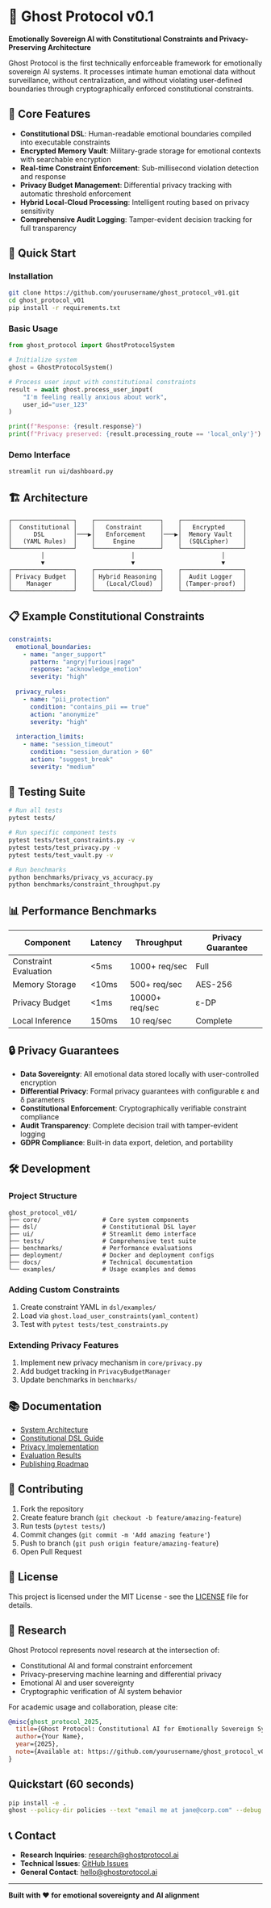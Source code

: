 # 👻 Ghost Protocol v0.1

**Emotionally Sovereign AI with Constitutional Constraints and Privacy-Preserving Architecture**

Ghost Protocol is the first technically enforceable framework for emotionally sovereign AI systems. It processes intimate human emotional data without surveillance, without centralization, and without violating user-defined boundaries through cryptographically enforced constitutional constraints.

## 🎯 Core Features

- **Constitutional DSL**: Human-readable emotional boundaries compiled into executable constraints
- **Encrypted Memory Vault**: Military-grade storage for emotional contexts with searchable encryption
- **Real-time Constraint Enforcement**: Sub-millisecond violation detection and response
- **Privacy Budget Management**: Differential privacy tracking with automatic threshold enforcement
- **Hybrid Local-Cloud Processing**: Intelligent routing based on privacy sensitivity
- **Comprehensive Audit Logging**: Tamper-evident decision tracking for full transparency

## 🚀 Quick Start

### Installation

```bash
git clone https://github.com/yourusername/ghost_protocol_v01.git
cd ghost_protocol_v01
pip install -r requirements.txt
```

### Basic Usage

```python
from ghost_protocol import GhostProtocolSystem

# Initialize system
ghost = GhostProtocolSystem()

# Process user input with constitutional constraints
result = await ghost.process_user_input(
    "I'm feeling really anxious about work", 
    user_id="user_123"
)

print(f"Response: {result.response}")
print(f"Privacy preserved: {result.processing_route == 'local_only'}")
```

### Demo Interface

```bash
streamlit run ui/dashboard.py
```

## 🏗️ Architecture

```
┌─────────────────┐    ┌──────────────────┐    ┌─────────────────┐
│  Constitutional │    │   Constraint     │    │   Encrypted     │
│      DSL        │───▶│   Enforcement    │───▶│  Memory Vault   │
│   (YAML Rules)  │    │     Engine       │    │  (SQLCipher)    │
└─────────────────┘    └──────────────────┘    └─────────────────┘
         │                        │                        │
         ▼                        ▼                        ▼
┌─────────────────┐    ┌──────────────────┐    ┌─────────────────┐
│ Privacy Budget  │    │ Hybrid Reasoning │    │  Audit Logger   │
│    Manager      │    │   (Local/Cloud)  │    │ (Tamper-proof)  │
└─────────────────┘    └──────────────────┘    └─────────────────┘
```

## 📋 Example Constitutional Constraints

```yaml
constraints:
  emotional_boundaries:
    - name: "anger_support"
      pattern: "angry|furious|rage"
      response: "acknowledge_emotion"
      severity: "high"
      
  privacy_rules:
    - name: "pii_protection"
      condition: "contains_pii == true"
      action: "anonymize"
      severity: "high"
      
  interaction_limits:
    - name: "session_timeout" 
      condition: "session_duration > 60"
      action: "suggest_break"
      severity: "medium"
```

## 🧪 Testing Suite

```bash
# Run all tests
pytest tests/

# Run specific component tests
pytest tests/test_constraints.py -v
pytest tests/test_privacy.py -v
pytest tests/test_vault.py -v

# Run benchmarks
python benchmarks/privacy_vs_accuracy.py
python benchmarks/constraint_throughput.py
```

## 📊 Performance Benchmarks

| Component | Latency | Throughput | Privacy Guarantee |
|-----------|---------|------------|-------------------|
| Constraint Evaluation | <5ms | 1000+ req/sec | Full |
| Memory Storage | <10ms | 500+ req/sec | AES-256 |
| Privacy Budget | <1ms | 10000+ req/sec | ε-DP |
| Local Inference | 150ms | 10 req/sec | Complete |

## 🔒 Privacy Guarantees

- **Data Sovereignty**: All emotional data stored locally with user-controlled encryption
- **Differential Privacy**: Formal privacy guarantees with configurable ε and δ parameters
- **Constitutional Enforcement**: Cryptographically verifiable constraint compliance
- **Audit Transparency**: Complete decision trail with tamper-evident logging
- **GDPR Compliance**: Built-in data export, deletion, and portability

## 🛠️ Development

### Project Structure

```
ghost_protocol_v01/
├── core/                 # Core system components
├── dsl/                  # Constitutional DSL layer  
├── ui/                   # Streamlit demo interface
├── tests/                # Comprehensive test suite
├── benchmarks/           # Performance evaluations
├── deployment/           # Docker and deployment configs
├── docs/                 # Technical documentation
└── examples/             # Usage examples and demos
```

### Adding Custom Constraints

1. Create constraint YAML in `dsl/examples/`
2. Load via `ghost.load_user_constraints(yaml_content)`
3. Test with `pytest tests/test_constraints.py`

### Extending Privacy Features

1. Implement new privacy mechanism in `core/privacy.py`
2. Add budget tracking in `PrivacyBudgetManager`
3. Update benchmarks in `benchmarks/`

## 📚 Documentation

- [System Architecture](docs/architecture.md)
- [Constitutional DSL Guide](docs/constraints.md) 
- [Privacy Implementation](docs/privacy.md)
- [Evaluation Results](docs/evaluation.md)
- [Publishing Roadmap](docs/publishing_roadmap.md)

## 🤝 Contributing

1. Fork the repository
2. Create feature branch (`git checkout -b feature/amazing-feature`)
3. Run tests (`pytest tests/`)
4. Commit changes (`git commit -m 'Add amazing feature'`)
5. Push to branch (`git push origin feature/amazing-feature`)
6. Open Pull Request

## 📄 License

This project is licensed under the MIT License - see the [LICENSE](LICENSE) file for details.

## 🔬 Research

Ghost Protocol represents novel research at the intersection of:
- Constitutional AI and formal constraint enforcement
- Privacy-preserving machine learning and differential privacy
- Emotional AI and user sovereignty
- Cryptographic verification of AI system behavior

For academic usage and collaboration, please cite:

```bibtex
@misc{ghost_protocol_2025,
  title={Ghost Protocol: Constitutional AI for Emotionally Sovereign Systems},
  author={Your Name},
  year={2025},
  note={Available at: https://github.com/yourusername/ghost_protocol_v01}
}
```
## Quickstart (60 seconds)

```bash
pip install -e .
ghost --policy-dir policies --text "email me at jane@corp.com" --debug
```
## 📞 Contact

- **Research Inquiries**: research@ghostprotocol.ai
- **Technical Issues**: [GitHub Issues](https://github.com/Cubits11/ghost_protocol_v01/issues)
- **General Contact**: hello@ghostprotocol.ai

---

**Built with ❤️ for emotional sovereignty and AI alignment**
